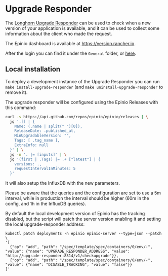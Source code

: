 # Upgrade Responder

The [Longhorn Upgrade Responder](https://github.com/longhorn/upgrade-responder) can be used to check when a new version of your application is available, and it can be used to collect some information about the client who made the request.

The Epinio dashboard is available at https://version.rancher.io.  

After the login you can find it under the `General` folder, or [here](https://version.rancher.io/d/Epinio-1/epinio-upgrade-responder).

## Local installation

To deploy a development instance of the Upgrade Responder you can run `make install-upgrade-responder` (and `make uninstall-upgrade-responder` to remove it).


The upgrade responder will be configured using the Epinio Releases with this command:

```bash
curl -s https://api.github.com/repos/epinio/epinio/releases | \
  jq '.[] | {
    Name: (.name | split(" ")[0]),
    ReleaseDate: .published_at,
    MinUpgradableVersion: "",
    Tags: [ .tag_name ],
    ExtraInfo: null
  }' | \
  jq -n '. |= [inputs]' | \
  jq '(first | .Tags) |= .+ ["latest"] | { 
    versions: .,
    requestIntervalInMinutes: 5
  }'
```

It will also setup the InfluxDB with the new parameters.

Please be aware that the queries and the configuration are set to use a 5m interval, while in production the interval should be higher (60m in the config, and 1h in the InfluxDB queries).

By default the local development version of Epinio has the tracking disabled, but the script will patch the server version enabling it and setting the local upgrade-responder address:

```
kubectl patch deployments -n epinio epinio-server --type=json --patch \
'[
  {"op": "add", "path": "/spec/template/spec/containers/0/env/-", "value": {"name": "UPGRADE_RESPONDER_ADDRESS", "value": "http://upgrade-responder:8314/v1/checkupgrade"}},
  {"op": "add", "path": "/spec/template/spec/containers/0/env/-", "value": {"name": "DISABLE_TRACKING", "value": "false"}}
]'
```
